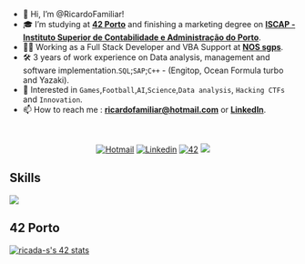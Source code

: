 - 👋 Hi, I’m @RicardoFamiliar!
- 🎓 I’m studying at [**42 Porto**](https://www.42porto.com) and finishing a marketing degree on [**ISCAP - Instituto Superior de Contabilidade e Administração do Porto**](https://www.iscap.ipp.pt/).
- 👨‍💻 Working as a Full Stack Developer and VBA Support at [**NOS sgps**](https://www.nos.pt/).
- 🛠️ 3 years of work experience on Data analysis, management and software implementation.`SQL`;`SAP`;`C++` - (Engitop, Ocean Formula turbo and Yazaki).
- 🚀 Interested in `Games`,`Football`,`AI`,`Science`,`Data analysis`, `Hacking CTFs` and `Innovation`. 
- 📫 How to reach me : **ricardofamiliar@hotmail.com** or [**LinkedIn**](https://www.linkedin.com/in/ricardofamiliar/).

<!---
SMALL ICONS
--->
<br/>
<p align="center">
<a href='mailto:ricardofamiliar@hotmail.com' target="_blank"><img alt='Hotmail' src='https://img.shields.io/badge/Microsoft_Outlook-0078D4?style=flat&logo=microsoft-outlook&logoColor=white'/></a>
</a>
<a href='https://www.linkedin.com/in/RicardoFamiliar/' target="_blank"><img alt='Linkedin' src='https://img.shields.io/badge/LinkedIn-100000?style=flat&logo=Linkedin&logoColor=white&labelColor=0A66C2&color=0A66C2'/></a>
</a>
<a href='https://profile.intra.42.fr/users/ricada-s' target="_blank"><img alt='42' src='https://img.shields.io/badge/42_Porto-100000?style=flat&logo=42&logoColor=white&labelColor=000000&color=000000'/></a>
</a>
<img src="https://komarev.com/ghpvc/?username=jotavare&style=flat&color=orange"></a>
</a>
</p>

## Skills
<p align="left">
  <a href="https://skillicons.dev">
    <img src="https://skillicons.dev/icons?i=mysql,java,js,py,c,cpp,ts,visualstudio,git,vscode" />
  </a>
</p>

## 42 Porto
[![ricada-s's 42 stats](https://badge42.vercel.app/api/v2/clc1532rb00160fmal3qud78w/stats?cursusId=21&coalitionId=239)](https://github.com/JaeSeoKim/badge42)

